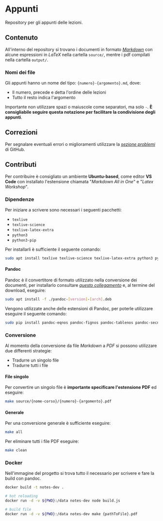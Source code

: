 # Appunti

Repository per gli appunti delle lezioni.

## Contenuto

All'interno del repository si trovano i documenti in formato [*Markdown*][1] con alcune espressioni in *LaTeX* nella cartella `source/`, mentre i pdf compilati nella cartella `output/`. 

### Nomi dei file

Gli appunti hanno un nome del tipo: `{numero}-{argomento}.md`, dove:

- Il numero, precede e detta l'ordine delle lezioni
- Tutto il resto indica l'argomento

Importante non utilizzare spazi o maiuscole come separatori, ma solo `-`. **È consigliabile seguire questa notazione per facilitare la condivisione degli appunti**.

## Correzioni

Per segnalare eventuali errori o miglioramenti utilizzare la [*sezione problemi*][2] di GitHub.

## Contributi

Per contribuire è consigliato un ambiente **Ubuntu-based**, come editor **VS Code** con installato l'estensione chiamata "*Markdown All in One*" e "*Latex Workshop*".

### Dipendenze

Per iniziare a scrivere sono necessari i seguenti pacchetti:

- `texlive`
- `texlive-science`
- `texlive-latex-extra`
- `python3`
- `python3-pip`

Per installarli è sufficiente il seguente comando:

```sh
sudo apt install texlive texlive-science texlive-latex-extra python3 python3-pip -y
```

#### Pandoc

Pandoc è il convertitore di formato utilizzato nella conversione dei documenti, per installarlo consultare [*questo collegamento*][3] e, al termine del download, eseguire:


```sh
sudo apt install -f ./pandoc-[version]-[arch].deb
```

Vengono utilizzate anche delle estensioni di Pandoc, per poterle utilizzare eseguire il seguente comando:

```sh
sudo pip install pandoc-eqnos pandoc-fignos pandoc-tablenos pandoc-secnos
```

### Conversione

Al momento della conversione da file *Markdown* a *PDF* si possono utilizzare due differenti strategie:

- Tradurre un singolo file
- Tradurre tutti i file

#### File singolo

Per convertire un singolo file è **importante specificare l'estensione PDF** ed eseguire:

```sh
make source/{nome-corso}/{numero}-{argomento}.pdf
```

#### Generale

Per una conversione generale è sufficiente eseguire:

```sh
make all
```

Per eliminare tutti i file PDF eseguire:

```sh
make clean
```

### Docker
Nell'immagine del progetto si trova tutto il necessario per scrivere e fare la build con pandoc.
```sh
docker build -t notes-dev .

# hot reloading
docker run -d -v ${PWD}:/data notes-dev node build.js

# build file
docker run -d -v ${PWD}:/data notes-dev make {pathToFile}.pdf

```

[1]: https://www.markdownguide.org/
[2]: https://www.github.com/Kyllen02/appunti/issues
[3]: https://www.github.com/jgm/pandoc/releases/tag/2.16.1